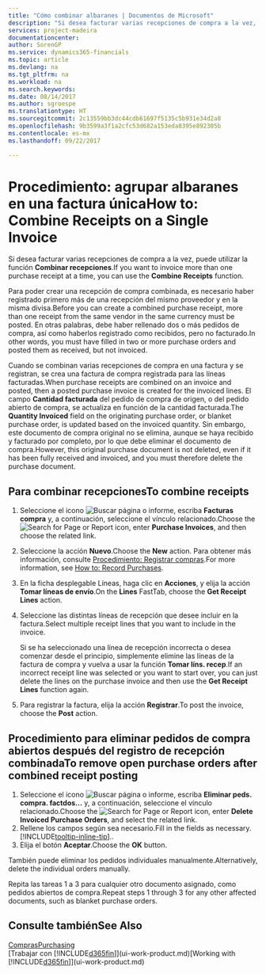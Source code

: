```yaml
---
title: "Cómo combinar albaranes | Documentos de Microsoft"
description: "Si desea facturar varias recepciones de compra a la vez, puede utilizar la función Combinar recepciones."
services: project-madeira
documentationcenter: 
author: SorenGP
ms.service: dynamics365-financials
ms.topic: article
ms.devlang: na
ms.tgt_pltfrm: na
ms.workload: na
ms.search.keywords: 
ms.date: 08/14/2017
ms.author: sgroespe
ms.translationtype: HT
ms.sourcegitcommit: 2c13559bb3dc44cdb61697f5135c5b931e34d2a8
ms.openlocfilehash: 9b3599a3f1a2cfc53d682a153eda8395e892305b
ms.contentlocale: es-mx
ms.lasthandoff: 09/22/2017

---
```

# <a name="how-to-combine-receipts-on-a-single-invoice"></a><span data-ttu-id="79f8e-103">Procedimiento: agrupar albaranes en una factura única</span><span class="sxs-lookup"><span data-stu-id="79f8e-103">How to: Combine Receipts on a Single Invoice</span></span>
<span data-ttu-id="79f8e-104">Si desea facturar varias recepciones de compra a la vez, puede utilizar la función **Combinar recepciones**.</span><span class="sxs-lookup"><span data-stu-id="79f8e-104">If you want to invoice more than one purchase receipt at a time, you can use the **Combine Receipts** function.</span></span>  

<span data-ttu-id="79f8e-105">Para poder crear una recepción de compra combinada, es necesario haber registrado primero más de una recepción del mismo proveedor y en la misma divisa.</span><span class="sxs-lookup"><span data-stu-id="79f8e-105">Before you can create a combined purchase receipt, more than one receipt from the same vendor in the same currency must be posted.</span></span> <span data-ttu-id="79f8e-106">En otras palabras, debe haber rellenado dos o más pedidos de compra, así como haberlos registrado como recibidos, pero no facturado.</span><span class="sxs-lookup"><span data-stu-id="79f8e-106">In other words, you must have filled in two or more purchase orders and posted them as received, but not invoiced.</span></span>  

<span data-ttu-id="79f8e-107">Cuando se combinan varias recepciones de compra en una factura y se registran, se crea una factura de compra registrada para las líneas facturadas.</span><span class="sxs-lookup"><span data-stu-id="79f8e-107">When purchase receipts are combined on an invoice and posted, then a posted purchase invoice is created for the invoiced lines.</span></span> <span data-ttu-id="79f8e-108">El campo **Cantidad facturada** del pedido de compra de origen, o del pedido abierto de compra, se actualiza en función de la cantidad facturada.</span><span class="sxs-lookup"><span data-stu-id="79f8e-108">The **Quantity Invoiced** field on the originating purchase order, or blanket purchase order, is updated based on the invoiced quantity.</span></span> <span data-ttu-id="79f8e-109">Sin embargo, este documento de compra original no se elimina, aunque se haya recibido y facturado por completo, por lo que debe eliminar el documento de compra.</span><span class="sxs-lookup"><span data-stu-id="79f8e-109">However, this original purchase document is not deleted, even if it has been fully received and invoiced, and you must therefore delete the purchase document.</span></span>  

## <a name="to-combine-receipts"></a><span data-ttu-id="79f8e-110">Para combinar recepciones</span><span class="sxs-lookup"><span data-stu-id="79f8e-110">To combine receipts</span></span>  
1. <span data-ttu-id="79f8e-111">Seleccione el icono ![Buscar página o informe](media/ui-search/search_small.png "icono Buscar página o informe"), escriba **Facturas compra** y, a continuación, seleccione el vínculo relacionado.</span><span class="sxs-lookup"><span data-stu-id="79f8e-111">Choose the ![Search for Page or Report](media/ui-search/search_small.png "Search for Page or Report icon") icon, enter **Purchase Invoices**, and then choose the related link.</span></span>  
2. <span data-ttu-id="79f8e-112">Seleccione la acción **Nuevo**.</span><span class="sxs-lookup"><span data-stu-id="79f8e-112">Choose the **New** action.</span></span> <span data-ttu-id="79f8e-113">Para obtener más información, consulte [Procedimiento: Registrar compras](purchasing-how-record-purchases.md).</span><span class="sxs-lookup"><span data-stu-id="79f8e-113">For more information, see [How to: Record Purchases](purchasing-how-record-purchases.md).</span></span>  
3. <span data-ttu-id="79f8e-114">En la ficha desplegable Líneas, haga clic en **Acciones**, y elija la acción **Tomar líneas de envío**.</span><span class="sxs-lookup"><span data-stu-id="79f8e-114">On the **Lines** FastTab, choose the **Get Receipt Lines** action.</span></span>  
4. <span data-ttu-id="79f8e-115">Seleccione las distintas líneas de recepción que desee incluir en la factura.</span><span class="sxs-lookup"><span data-stu-id="79f8e-115">Select multiple receipt lines that you want to include in the invoice.</span></span>  

    <span data-ttu-id="79f8e-116">Si se ha seleccionado una línea de recepción incorrecta o desea comenzar desde el principio, simplemente elimine las líneas de la factura de compra y vuelva a usar la función **Tomar líns. recep**.</span><span class="sxs-lookup"><span data-stu-id="79f8e-116">If an incorrect receipt line was selected or you want to start over, you can just delete the lines on the purchase invoice and then use the **Get Receipt Lines** function again.</span></span>  
5. <span data-ttu-id="79f8e-117">Para registrar la factura, elija la acción **Registrar**.</span><span class="sxs-lookup"><span data-stu-id="79f8e-117">To post the invoice, choose the **Post** action.</span></span>  

## <a name="to-remove-open-purchase-orders-after-combined-receipt-posting"></a><span data-ttu-id="79f8e-118">Procedimiento para eliminar pedidos de compra abiertos después del registro de recepción combinada</span><span class="sxs-lookup"><span data-stu-id="79f8e-118">To remove open purchase orders after combined receipt posting</span></span>  
1. <span data-ttu-id="79f8e-119">Seleccione el icono ![Buscar página o informe](media/ui-search/search_small.png "icono Buscar página o informe"), escriba **Eliminar peds. compra. factdos...** y, a continuación, seleccione el vínculo relacionado.</span><span class="sxs-lookup"><span data-stu-id="79f8e-119">Choose the ![Search for Page or Report](media/ui-search/search_small.png "Search for Page or Report icon") icon, enter **Delete Invoiced Purchase Orders**, and select the related link.</span></span>  
2. <span data-ttu-id="79f8e-120">Rellene los campos según sea necesario.</span><span class="sxs-lookup"><span data-stu-id="79f8e-120">Fill in the fields as necessary.</span></span> [!INCLUDE[tooltip-inline-tip](includes/tooltip-inline-tip_md.md)]<span data-ttu-id="79f8e-121">.</span><span class="sxs-lookup"><span data-stu-id="79f8e-121">.</span></span>
3. <span data-ttu-id="79f8e-122">Elija el botón **Aceptar**.</span><span class="sxs-lookup"><span data-stu-id="79f8e-122">Choose the **OK** button.</span></span>  

<span data-ttu-id="79f8e-123">También puede eliminar los pedidos individuales manualmente.</span><span class="sxs-lookup"><span data-stu-id="79f8e-123">Alternatively, delete the individual orders manually.</span></span>

<span data-ttu-id="79f8e-124">Repita las tareas 1 a 3 para cualquier otro documento asignado, como pedidos abiertos de compra.</span><span class="sxs-lookup"><span data-stu-id="79f8e-124">Repeat steps 1 through 3 for any other affected documents, such as blanket purchase orders.</span></span>

## <a name="see-also"></a><span data-ttu-id="79f8e-125">Consulte también</span><span class="sxs-lookup"><span data-stu-id="79f8e-125">See Also</span></span>  
[<span data-ttu-id="79f8e-126">Compras</span><span class="sxs-lookup"><span data-stu-id="79f8e-126">Purchasing</span></span>](purchasing-manage-purchasing.md)  
<span data-ttu-id="79f8e-127">[Trabajar con [!INCLUDE[d365fin](includes/d365fin_md.md)]](ui-work-product.md)</span><span class="sxs-lookup"><span data-stu-id="79f8e-127">[Working with [!INCLUDE[d365fin](includes/d365fin_md.md)]](ui-work-product.md)</span></span>

